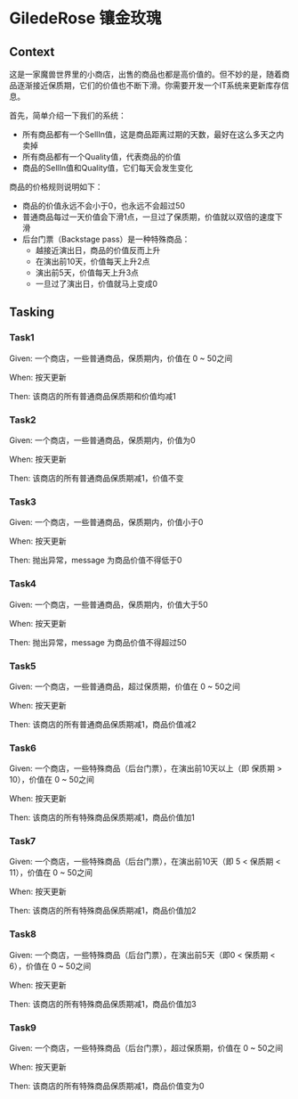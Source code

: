 # GiledeRose  镶金玫瑰

## Context

这是一家魔兽世界里的小商店，出售的商品也都是高价值的。但不妙的是，随着商品逐渐接近保质期，它们的价值也不断下滑。你需要开发一个IT系统来更新库存信息。

首先，简单介绍一下我们的系统：
*   所有商品都有一个SellIn值，这是商品距离过期的天数，最好在这么多天之内卖掉
*   所有商品都有一个Quality值，代表商品的价值
*   商品的SellIn值和Quality值，它们每天会发生变化

商品的价格规则说明如下：
*   商品的价值永远不会小于0，也永远不会超过50
*   普通商品每过一天价值会下滑1点，一旦过了保质期，价值就以双倍的速度下滑
*   后台门票（Backstage pass）是一种特殊商品：
       *  越接近演出日，商品的价值反而上升
       *  在演出前10天，价值每天上升2点
       *  演出前5天，价值每天上升3点
       *  一旦过了演出日，价值就马上变成0


## Tasking

### Task1

Given: 一个商店，一些普通商品，保质期内，价值在 0 ~ 50之间

When:  按天更新

Then:  该商店的所有普通商品保质期和价值均减1

### Task2

Given: 一个商店，一些普通商品，保质期内，价值为0 

When:  按天更新

Then:  该商店的所有普通商品保质期减1，价值不变

### Task3

Given: 一个商店，一些普通商品，保质期内，价值小于0 

When:  按天更新

Then:  抛出异常，message 为商品价值不得低于0

### Task4

Given: 一个商店，一些普通商品，保质期内，价值大于50

When:  按天更新

Then:  抛出异常，message 为商品价值不得超过50

### Task5

Given: 一个商店，一些普通商品，超过保质期，价值在 0 ~ 50之间

When:  按天更新

Then:  该商店的所有普通商品保质期减1，商品价值减2

### Task6

Given: 一个商店，一些特殊商品（后台门票），在演出前10天以上（即 保质期 > 10），价值在 0 ~ 50之间

When:  按天更新

Then:  该商店的所有特殊商品保质期减1，商品价值加1

### Task7

Given: 一个商店，一些特殊商品（后台门票），在演出前10天（即 5 < 保质期 < 11），价值在 0 ~ 50之间

When:  按天更新

Then:  该商店的所有特殊商品保质期减1，商品价值加2

### Task8

Given: 一个商店，一些特殊商品（后台门票），在演出前5天（即0 < 保质期 < 6），价值在 0 ~ 50之间

When:  按天更新

Then:  该商店的所有特殊商品保质期减1，商品价值加3

### Task9

Given: 一个商店，一些特殊商品（后台门票），超过保质期，价值在 0 ~ 50之间

When:  按天更新

Then:  该商店的所有特殊商品保质期减1，商品价值变为0
